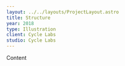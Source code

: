 ```yaml
---
layout: ../../layouts/ProjectLayout.astro
title: Structure
year: 2018
type: Illustration
client: Cycle Labs
studio: Cycle Labs
---
```


Content